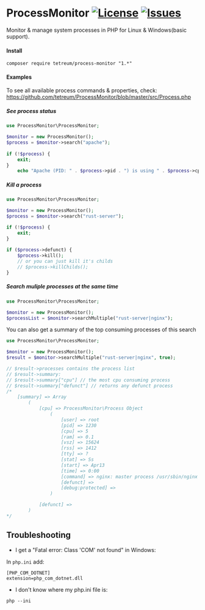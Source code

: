 # ProcessMonitor [![License](https://img.shields.io/badge/license-MIT-blue.svg?style=flat)](LICENSE) [![Issues](https://img.shields.io/github/issues/tetreum/ProcessMonitor.svg?style=flat)](https://github.com/tetreum/ProcessMonitor/issues)

Monitor & manage system processes in PHP for Linux & Windows(basic support).

#### Install

    composer require tetreum/process-monitor "1.*"


#### Examples

To see all available process commands & properties, check:
https://github.com/tetreum/ProcessMonitor/blob/master/src/Process.php

##### See process status

```php
use ProcessMonitor\ProcessMonitor;

$monitor = new ProcessMonitor();
$process = $monitor->search("apache");
    
if (!$process) {
    exit;
}
    echo "Apache (PID: " . $process->pid . ") is using " . $process->cpu . "% CPU and " . $process->ram . " RAM";
```
##### Kill a process

```php
use ProcessMonitor\ProcessMonitor;

$monitor = new ProcessMonitor();
$process = $monitor->search("rust-server");

if (!$process) {
    exit;
}
    
if ($process->defunct) {
    $process->kill();
    // or you can just kill it's childs
    // $process->killChilds();
}
```

##### Search muliple processes at the same time

```php
use ProcessMonitor\ProcessMonitor;

$monitor = new ProcessMonitor();
$processList = $monitor->searchMultiple("rust-server|nginx");
```

You can also get a summary of the top consuming processes of this search

```php
use ProcessMonitor\ProcessMonitor;

$monitor = new ProcessMonitor();
$result = $monitor->searchMultiple("rust-server|nginx", true);

// $result->processes contains the process list
// $result->summary:
// $result->summary["cpu"] // the most cpu consuming process
// $result->summary["defunct"] // returns any defunct process
/*
    [summary] => Array
        (
            [cpu] => ProcessMonitor\Process Object
                (
                    [user] => root
                    [pid] => 1230
                    [cpu] => 5
                    [ram] => 0.1
                    [vsz] => 15624
                    [rss] => 1412
                    [tty] => ?
                    [stat] => Ss
                    [start] => Apr13
                    [time] => 0:00
                    [command] => nginx: master process /usr/sbin/nginx
                    [defunct] =>
                    [debug:protected] =>
                )

            [defunct] =>
        )
*/
```

## Troubleshooting

- I get a "Fatal error:  Class 'COM' not found" in Windows:

In `php.ini` add:
```
[PHP_COM_DOTNET]
extension=php_com_dotnet.dll
```
- I don't know where my php.ini file is:

`php --ini`
